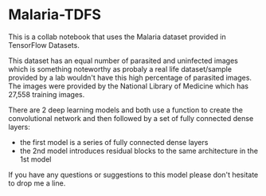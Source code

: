 # Malaria-TDFS

This is a collab notebook that uses the Malaria dataset provided in TensorFlow Datasets.

This dataset has an equal number of parasited and uninfected images which is something noteworthy as probaly a real life dataset/sample provided by a lab wouldn't have this high percentage of parasited images.  The images were provided by the National Library of Medicine which has 27,558 training images.

There are 2 deep learning models and both use a function to create the convolutional network and then followed by a set of fully connected dense layers:
- the first model is a series of fully connected dense layers
- the 2nd model introduces residual blocks to the same architecture in the 1st model

If you have any questions or suggestions to this model please don't hesitate to drop me a line.
